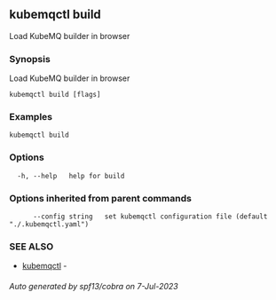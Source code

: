 ## kubemqctl build

Load KubeMQ builder in browser

### Synopsis

Load KubeMQ builder in browser

```
kubemqctl build [flags]
```

### Examples

```
kubemqctl build
```

### Options

```
  -h, --help   help for build
```

### Options inherited from parent commands

```
      --config string   set kubemqctl configuration file (default "./.kubemqctl.yaml")
```

### SEE ALSO

* [kubemqctl](kubemqctl.md)	 - 

###### Auto generated by spf13/cobra on 7-Jul-2023
